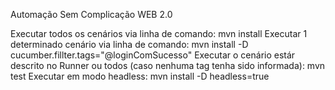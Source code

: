 Automação Sem Complicação WEB 2.0

Executar todos os cenários via linha de comando: mvn install
Executar 1 determinado cenário via linha de comando: mvn install -D cucumber.fillter.tags="@loginComSucesso"
Executar o cenário estár descrito no Runner ou todos (caso nenhuma tag tenha sido informada): mvn test
Executar em modo headless:  mvn install -D headless=true